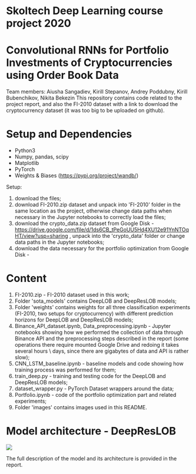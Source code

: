 # Skoltech Deep Learning course project 2020
# Convolutional RNNs for Portfolio Investments of Cryptocurrencies using Order Book Data

Team members: Aiusha Sangadiev, Kirill Stepanov, Andrey Poddubny, Kirill Bubenchikov, Nikita Bekezin
This repository contains code related to the project report, and also the FI-2010 dataset with a link to download the cryptocurrency dataset (it was too big to be uploaded on github).

# Setup and Dependencies

+ Python3
+ Numpy, pandas, scipy
+ Matplotlib
+ PyTorch
+ Weights & Biases (https://pypi.org/project/wandb/)

Setup:
1) download the files;
2) download FI-2010.zip dataset and unpack into 'FI-2010' folder in the same location as the project, otherwise change data paths when necessary in the Jupyter notebooks to correctly load the files;
3) download the crypto_data.zip dataset from Google Disk - https://drive.google.com/file/d/1ds6CB_tPeGoUU5Hd4XU12e91YnNTOqHT/view?usp=sharing , unpack into the 'crypto_data' folder or change data paths in the Jupyter notebooks;
4) download the data necessary for the portfolio optimization from Google Disk - 

# Content

1) FI-2010.zip - FI-2010 dataset used in this work;
2) Folder 'sota_models' contains DeepLOB and DeepResLOB models;
3) Folder 'weights' contains weights for all three classification experiments (FI-2010, two setups for cryptocurrency) with different prediction horizons for DeepLOB and DeepResLOB models;
4) Binance_API_dataset.ipynb, Data_preprocessing.ipynb - Jupyter notebooks showing how we performed the collection of data through Binance API and the preprocessing steps described in the report (some operations there require mounted Google Drive and redoing it takes several hours \ days, since there are gigabytes of data and API is rather slow);
5) CNN_LSTM_baseline.ipynb - baseline models and code showing how training process was performed for them;
6) train_deep.py - training and testing code for the DeepLOB and DeepResLOB models;
7) dataset_wrapper.py - PyTorch Dataset wrappers around the data;
8) Portfolio.ipynb - code of the portfolio optimization part and related experiments;
9) Folder 'images' contains images used in this README.

# Model architecture - DeepResLOB

![](/image/architecture.png)

The full description of the model and its architecture is provided in the report.
